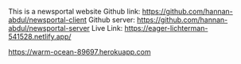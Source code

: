 This is a newsportal website
Github link: https://github.com/hannan-abdul/newsportal-client
Github server: https://github.com/hannan-abdul/newsportal-server
Live Link: https://eager-lichterman-541528.netlify.app/

https://warm-ocean-89697.herokuapp.com